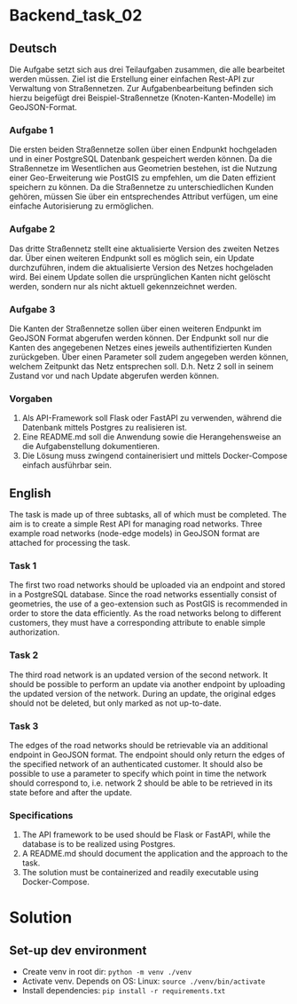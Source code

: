 # Backend_task_02

## Deutsch 

Die Aufgabe setzt sich aus drei Teilaufgaben zusammen, die alle bearbeitet werden müssen. Ziel ist die Erstellung einer einfachen Rest-API zur Verwaltung von Straßennetzen. Zur Aufgabenbearbeitung befinden sich hierzu beigefügt drei Beispiel-Straßennetze (Knoten-Kanten-Modelle) im GeoJSON-Format.

### Aufgabe 1

Die ersten beiden Straßennetze sollen über einen Endpunkt hochgeladen und in einer PostgreSQL Datenbank gespeichert werden können. Da die Straßennetze im Wesentlichen aus Geometrien bestehen, ist die Nutzung einer Geo-Erweiterung wie PostGIS zu empfehlen, um die Daten effizient speichern zu können. Da die Straßennetze zu unterschiedlichen Kunden gehören, müssen Sie über ein entsprechendes Attribut verfügen, um eine einfache Autorisierung zu ermöglichen.

### Aufgabe 2

Das dritte Straßennetz stellt eine aktualisierte Version des zweiten Netzes dar. Über einen weiteren Endpunkt soll es möglich sein, ein Update durchzuführen, indem die aktualisierte Version des Netzes hochgeladen wird. Bei einem Update sollen die ursprünglichen Kanten nicht gelöscht werden, sondern nur als nicht aktuell gekennzeichnet werden.

### Aufgabe 3

Die Kanten der Straßennetze sollen über einen weiteren Endpunkt im GeoJSON Format abgerufen werden können. Der Endpunkt soll nur die Kanten des angegebenen Netzes eines jeweils authentifizierten Kunden zurückgeben. Über einen Parameter soll zudem angegeben werden können, welchem Zeitpunkt das Netz entsprechen soll. D.h. Netz 2 soll in seinem Zustand vor und nach Update abgerufen werden können.

### Vorgaben

1. Als API-Framework soll Flask oder FastAPI zu verwenden, während die Datenbank mittels Postgres zu realisieren ist.
2. Eine README.md soll die Anwendung sowie die Herangehensweise an die Aufgabenstellung dokumentieren.
3. Die Lösung muss zwingend containerisiert und mittels Docker-Compose einfach ausführbar sein.

## English

The task is made up of three subtasks, all of which must be completed. The aim is to create a simple Rest API for managing road networks. Three example road networks (node-edge models) in GeoJSON format are attached for processing the task.

### Task 1

The first two road networks should be uploaded via an endpoint and stored in a PostgreSQL database. Since the road networks essentially consist of geometries, the use of a geo-extension such as PostGIS is recommended in order to store the data efficiently. As the road networks belong to different customers, they must have a corresponding attribute to enable simple authorization.

### Task 2

The third road network is an updated version of the second network. It should be possible to perform an update via another endpoint by uploading the updated version of the network. During an update, the original edges should not be deleted, but only marked as not up-to-date.

### Task 3

The edges of the road networks should be retrievable via an additional endpoint in GeoJSON format. The endpoint should only return the edges of the specified network of an authenticated customer. It should also be possible to use a parameter to specify which point in time the network should correspond to, i.e. network 2 should be able to be retrieved in its state before and after the update.

### Specifications

1. The API framework to be used should be Flask or FastAPI, while the database is to be realized using Postgres.
2. A README.md should document the application and the approach to the task.
3. The solution must be containerized and readily executable using Docker-Compose.

# Solution
## Set-up dev environment
- Create venv in root dir: `python -m venv ./venv`
- Activate venv. Depends on OS: Linux: `source ./venv/bin/activate`
- Install dependencies:  `pip install -r requirements.txt`